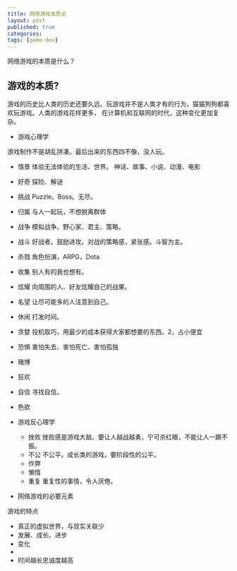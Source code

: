 ```yaml
---
title: 网络游戏本质论
layout: post
published: true
categories:
tags: [game-dev]
---
```


网络游戏的本质是什么？

游戏的本质?
----

游戏的历史比人类的历史还要久远。玩游戏并不是人类才有的行为，猫猫狗狗都喜欢玩游戏。人类的游戏花样更多，
在计算机和互联网的时代，这种变化更加复杂。


* 游戏心理学

游戏制作不是胡乱拼凑。最后出来的东西四不像，没人玩。

  * 情景 体验无法体验的生活、世界。 神话、故事、小说、动漫、电影
  * 好奇 探险、解谜
  * 挑战 Puzzle。Boss。无尽。
  * 归属 与人一起玩，不想脱离群体
  * 战争 模拟战争。野心家、君主、策略。
  * 战斗 好战者。鼓励进攻。对战的策略感，紧张感。斗智为主。
  * 杀戮 角色扮演，ARPG，Dota
  * 收集 别人有的我也想有。
  * 炫耀 向周围的人、好友炫耀自己的战果。
  * 名望 让尽可能多的人注意到自己。
  * 休闲 打发时间。
  * 贪婪 投机取巧，用最少的成本获得大家都想要的东西。2，占小便宜
  * 恐惧 害怕失去、害怕死亡、害怕孤独
  * 赌博
  * 狂欢
  * 自信 寻找自信。
  * 色欲

* 游戏反心理学
  * 挫败 挫败感是游戏大敌。要让人越战越勇，宁可杀红眼，不能让人一蹶不振。
  * 不公 不公平。成长类的游戏，要阶段性的公平。
  * 作弊
  * 懒惰
  * 重复 重复性的事情，令人厌倦。

* 网络游戏的必要元素

游戏的特点

  * 真正的虚拟世界，与现实关联少
  * 发展、成长、进步
  * 变化
  *
  * 时间越长忠诚度越高
